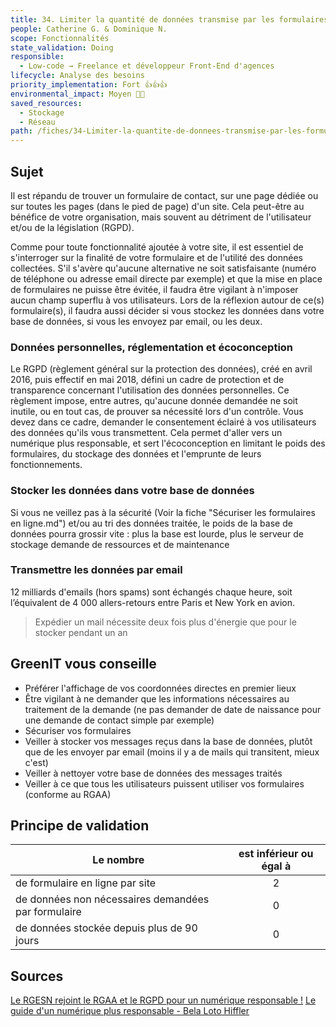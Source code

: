 ```yaml
---
title: 34. Limiter la quantité de données transmise par les formulaires en ligne
people: Catherine G. & Dominique N.
scope: Fonctionnalités
state_validation: Doing
responsible:
  - Low-code → Freelance et développeur Front-End d'agences
lifecycle: Analyse des besoins
priority_implementation: Fort 👍👍👍
environmental_impact: Moyen 🌱🌱
saved_resources: 
  - Stockage
  - Réseau
path: /fiches/34-Limiter-la-quantite-de-donnees-transmise-par-les-formulaires-en-ligne
---
```


## Sujet
Il est répandu de trouver un formulaire de contact, sur une page dédiée ou sur toutes les pages (dans le pied de page) d'un site. Cela peut-être au bénéfice de votre organisation, mais souvent au détriment de l'utilisateur et/ou de la législation (RGPD).

Comme pour toute fonctionnalité ajoutée à votre site, il est essentiel de s'interroger sur la finalité de votre formulaire et de l'utilité des données collectées. S'il s'avère qu'aucune alternative ne soit satisfaisante (numéro de téléphone ou adresse email directe par exemple) et que la mise en place de formulaires ne puisse être évitée, il faudra être vigilant à n'imposer aucun champ superflu à vos utilisateurs.
Lors de la réflexion autour de ce(s) formulaire(s), il faudra aussi décider si vous stockez les données dans votre base de données, si vous les envoyez par email, ou les deux. 

### Données personnelles, réglementation et écoconception
Le RGPD (règlement général sur la protection des données), créé en avril 2016, puis effectif en mai 2018, défini un cadre de protection et de transparence concernant l'utilisation des données personnelles.
Ce règlement impose, entre autres, qu'aucune donnée demandée ne soit inutile, ou en tout cas, de prouver sa nécessité lors d'un contrôle. Vous devez dans ce cadre, demander le consentement éclairé à vos utilisateurs des données qu'ils vous transmettent.
Cela permet d'aller vers un numérique plus responsable, et sert l'écoconception en limitant le poids des formulaires, du stockage des données et l'emprunte de leurs fonctionnements.

### Stocker les données dans votre base de données
Si vous ne veillez pas à la sécurité (Voir la fiche "Sécuriser les formulaires en ligne.md") et/ou au tri des données traitée, le poids de la base de données pourra grossir vite : plus la base est lourde, plus le serveur de stockage demande de ressources et de maintenance

### Transmettre les données par email
12 milliards d'emails (hors spams) sont échangés chaque heure, soit l’équivalent de 4 000 allers-retours entre Paris et New York en avion.
> Expédier un mail nécessite deux fois plus d'énergie que pour le stocker pendant un an

## GreenIT vous conseille
- Préférer l'affichage de vos coordonnées directes en premier lieux
- Être vigilant à ne demander que les informations nécessaires au traitement de la demande (ne pas demander de date de naissance pour une demande de contact simple par exemple)
- Sécuriser vos formulaires
- Veiller à stocker vos messages reçus dans la base de données, plutôt que de les envoyer par email (moins il y a de mails qui transitent, mieux c'est)
- Veiller à nettoyer votre base de données des messages traités
- Veiller à ce que tous les utilisateurs puissent utiliser vos formulaires (conforme au RGAA)

## Principe de validation

| Le nombre | est inférieur ou égal à |
| ------------- | :---------------------: |
| de formulaire en ligne par site       |            2           |
| de données non nécessaires demandées par formulaire       |            0           |
| de données stockée depuis plus de 90 jours       |            0           |

## Sources
[Le RGESN rejoint le RGAA et le RGPD pour un numérique responsable !](https://www.24joursdeweb.fr/2021/le-rgesn-rejoint-le-rgaa-et-le-rgpd-pour-un-numerique-responsable/)
[Le guide d'un numérique plus responsable - Bela Loto Hiffler](https://librairie.ademe.fr/consommer-autrement/4197-le-guide-d-un-numerique-plus-responsable-9791029714191.html)
